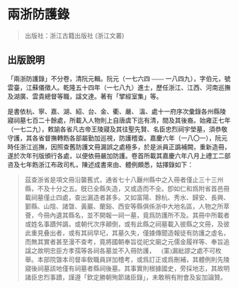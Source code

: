 # <font face = "Source Han Serif">兩浙防護錄</font>

> 出版社：浙江古籍出版社 (浙江文叢)

## 出版說明

<font face = "Source Han Serif">「兩浙防護錄」不分卷，清阮元輯。阮元（一七六四 —— 一八四九），字伯元，號雲臺，江蘇儀徵人。乾隆五十四年（一七八九）進士，歷任浙江、江西、河南巡撫及湖廣、雲貴總督等職，諡文達。著有「揅經室集」等。</font>

<font face = "Source Han Serif">是書依杭、寧、嘉、湖、紹、台、金、衢、嚴、 溫、處十一府序次彙錄各州縣陵寢祠墓七百二十餘處，所載入人物則上自唐虞下迄有清，間及其後裔。始雍正七年（一七二九），敕諭各省凡古帝王陵寢及其往聖先賢、名臣忠烈祠宇塋墓，須恭敬守護，其各省督撫轉飭各部屬勤加巡視，防護稽查。嘉慶六年（一八〇一），阮元時任浙江巡撫，因照查舊防護文冊漏誤之處極多，於是派員正譌補闕，重新造冊，遂於次年刊版頒行各處，以便依冊嚴加防護。卷首所載其嘉慶六年八月上禮工二部咨及七年飭浙江布政司札，陳述成書來由、體例頗悉，姑擇錄如下：</font>

><font face = "Source Han Serif">茲查浙省是項文冊沿襲舊式，通省七十八㕔州縣中之入冊者僅止三十三州縣，不及十分之五。旣已全縣失造，又或造而不全。卽如仁和爲附省首邑冊載祠墓僅止四處，查出漏造者甚多。又如富陽、餘杭、秀水、歸安、長興、鄞縣、山陰、諸曁、黃巖、蘭谿、西安等縣俱係浙中大地名區，人物之所萃薈，今冊內遺其縣名，並不開報一祠一墓，竟爲防護所不及。其冊中所載者或姓名事蹟舛譌，或朝代次序顚倒，或有此縣之祠墓載入彼縣之文冊，及彼此重見叠出者，或有其祠早圮，其墓久失，僅據傳聞造報徒有防護之虛名，而無其實者甚至漫不查考，竟將國朝奉旨從祀文廟之元儒金履祥等、奉旨追諡之故明忠臣方孝孺等各祠各墓並不入冊防護，𦊱 (罣)漏紕謬之處不可枚舉。本部院曁本司督率敎職員詳加稽考，或爲訂正或爲刪補，其體例則先陵寢後祠墓該地僅有祠墓者縣祠後墓。其事實則根據國史，旁採地志，其故明諸臣忠烈事蹟，謹遵「欽定勝朝殉節諸臣錄」，未敢稍有附會及妄加論贊。</font>

